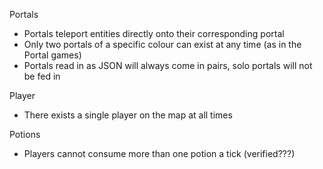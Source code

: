 
Portals
- Portals teleport entities directly onto their corresponding portal
- Only two portals of a specific colour can exist at any time (as in the Portal games)
- Portals read in as JSON will always come in pairs, solo portals will not be fed in

Player
- There exists a single player on the map at all times

Potions
- Players cannot consume more than one potion a tick (verified???)